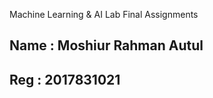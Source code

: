 <p>Machine Learning & AI Lab Final Assignments</p>
<h2>Name : Moshiur Rahman Autul</h2>
<h2>Reg  : 2017831021</h2>
